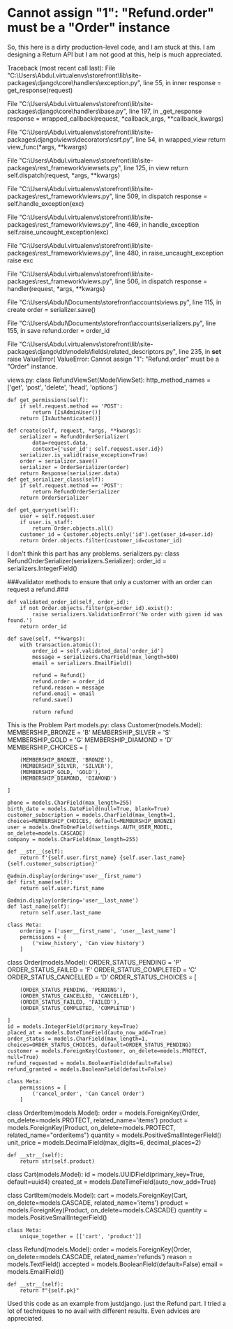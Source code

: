 
# Cannot assign "1": "Refund.order" must be a "Order" instance

So, this here is a dirty production-level code, and I am stuck at this. I am designing a Return API but I am not good at this, help is much appreciated.

Traceback (most recent call last):
  File "C:\Users\Abdul\.virtualenvs\storefront\lib\site-packages\django\core\handlers\exception.py", line 55, in inner
    response = get_response(request)

  File "C:\Users\Abdul\.virtualenvs\storefront\lib\site-packages\django\core\handlers\base.py", line 197, in _get_response
    response = wrapped_callback(request, *callback_args, **callback_kwargs)

  File "C:\Users\Abdul\.virtualenvs\storefront\lib\site-packages\django\views\decorators\csrf.py", line 54, in wrapped_view
    return view_func(*args, **kwargs)

  File "C:\Users\Abdul\.virtualenvs\storefront\lib\site-packages\rest_framework\viewsets.py", line 125, in view
    return self.dispatch(request, *args, **kwargs)

  File "C:\Users\Abdul\.virtualenvs\storefront\lib\site-packages\rest_framework\views.py", line 509, in dispatch
    response = self.handle_exception(exc)

  File "C:\Users\Abdul\.virtualenvs\storefront\lib\site-packages\rest_framework\views.py", line 469, in handle_exception
    self.raise_uncaught_exception(exc)

  File "C:\Users\Abdul\.virtualenvs\storefront\lib\site-packages\rest_framework\views.py", line 480, in raise_uncaught_exception
    raise exc

  File "C:\Users\Abdul\.virtualenvs\storefront\lib\site-packages\rest_framework\views.py", line 506, in dispatch
    response = handler(request, *args, **kwargs)

  File "C:\Users\Abdul\Documents\storefront\accounts\views.py", line 115, in create
    order = serializer.save()

  File "C:\Users\Abdul\Documents\storefront\accounts\serializers.py", line 155, in save
    refund.order = order_id

  File "C:\Users\Abdul\.virtualenvs\storefront\lib\site-packages\django\db\models\fields\related_descriptors.py", line 235, in __set__
    raise ValueError(
ValueError: Cannot assign "1": "Refund.order" must be a "Order" instance.

views.py:
class RefundViewSet(ModelViewSet):
    http_method_names = ['get', 'post', 'delete', 'head', 'options']

    def get_permissions(self):
        if self.request.method == 'POST':
            return [IsAdminUser()]
        return [IsAuthenticated()]

    def create(self, request, *args, **kwargs):
        serializer = RefundOrderSerializer(
            data=request.data,
            context={'user_id': self.request.user.id})
        serializer.is_valid(raise_exception=True)
        order = serializer.save()
        serializer = OrderSerializer(order)
        return Response(serializer.data)
    def get_serializer_class(self):
        if self.request.method == 'POST':
            return RefundOrderSerializer
        return OrderSerializer

    def get_queryset(self):
        user = self.request.user
        if user.is_staff:
            return Order.objects.all()
        customer_id = Customer.objects.only('id').get(user_id=user.id)
        return Order.objects.filter(customer_id=customer_id)

I don't think this part has any problems.
serializers.py:
class RefundOrderSerializer(serializers.Serializer):
    order_id = serializers.IntegerField()

###validator methods to ensure that only a customer with an order can request a refund.###

    def validated_order_id(self, order_id):
        if not Order.objects.filter(pk=order_id).exist():
            raise serializers.ValidationError('No order with given id was found.')
        return order_id

    def save(self, **kwargs):
        with transaction.atomic():
            order_id = self.validated_data['order_id']
            message = serializers.CharField(max_length=500)
            email = serializers.EmailField()

            refund = Refund()
            refund.order = order_id
            refund.reason = message
            refund.email = email
            refund.save()

            return refund

This is the Problem Part
models.py:
class Customer(models.Model):
    MEMBERSHIP_BRONZE = 'B'
    MEMBERSHIP_SILVER = 'S'
    MEMBERSHIP_GOLD = 'G'
    MEMBERSHIP_DIAMOND = 'D'
    MEMBERSHIP_CHOICES = [

        (MEMBERSHIP_BRONZE, 'BRONZE'),
        (MEMBERSHIP_SILVER, 'SILVER'),
        (MEMBERSHIP_GOLD, 'GOLD'),
        (MEMBERSHIP_DIAMOND, 'DIAMOND')

    ]

    phone = models.CharField(max_length=255)
    birth_date = models.DateField(null=True, blank=True)
    customer_subscription = models.CharField(max_length=1, choices=MEMBERSHIP_CHOICES, default=MEMBERSHIP_BRONZE)
    user = models.OneToOneField(settings.AUTH_USER_MODEL, on_delete=models.CASCADE)
    company = models.CharField(max_length=255)

    def __str__(self):
        return f'{self.user.first_name} {self.user.last_name} {self.customer_subscription}'

    @admin.display(ordering='user__first_name')
    def first_name(self):
        return self.user.first_name

    @admin.display(ordering='user__last_name')
    def last_name(self):
        return self.user.last_name

    class Meta:
        ordering = ['user__first_name', 'user__last_name']
        permissions = [
            ('view_history', 'Can view history')
        ]



class Order(models.Model):
    ORDER_STATUS_PENDING = 'P'
    ORDER_STATUS_FAILED = 'F'
    ORDER_STATUS_COMPLETED = 'C'
    ORDER_STATUS_CANCELLED = 'D'
    ORDER_STATUS_CHOICES = [

        (ORDER_STATUS_PENDING, 'PENDING'),
        (ORDER_STATUS_CANCELLED, 'CANCELLED'),
        (ORDER_STATUS_FAILED, 'FAILED'),
        (ORDER_STATUS_COMPLETED, 'COMPLETED')

    ]
    id = models.IntegerField(primary_key=True)
    placed_at = models.DateTimeField(auto_now_add=True)
    order_status = models.CharField(max_length=1, choices=ORDER_STATUS_CHOICES, default=ORDER_STATUS_PENDING)
    customer = models.ForeignKey(Customer, on_delete=models.PROTECT, null=True)
    refund_requested = models.BooleanField(default=False)
    refund_granted = models.BooleanField(default=False)

    class Meta:
        permissions = [
            ('cancel_order', 'Can Cancel Order')
        ]


class OrderItem(models.Model):
    order = models.ForeignKey(Order, on_delete=models.PROTECT, related_name='items')
    product = models.ForeignKey(Product, on_delete=models.PROTECT, related_name="orderitems")
    quantity = models.PositiveSmallIntegerField()
    unit_price = models.DecimalField(max_digits=6, decimal_places=2)

    def __str__(self):
        return str(self.product)


class Cart(models.Model):
    id = models.UUIDField(primary_key=True, default=uuid4)
    created_at = models.DateTimeField(auto_now_add=True)


class CartItem(models.Model):
    cart = models.ForeignKey(Cart, on_delete=models.CASCADE, related_name='items')
    product = models.ForeignKey(Product, on_delete=models.CASCADE)
    quantity = models.PositiveSmallIntegerField()

    class Meta:
        unique_together = [['cart', 'product']]


class Refund(models.Model):
    order = models.ForeignKey(Order, on_delete=models.CASCADE, related_name='refunds')
    reason = models.TextField()
    accepted = models.BooleanField(default=False)
    email = models.EmailField()

    def __str__(self):
        return f"{self.pk}"

Used this code as an example from justdjango.
just the Refund part.
I tried a lot of techniques to no avail with different results. Even advices are appreciated.

        